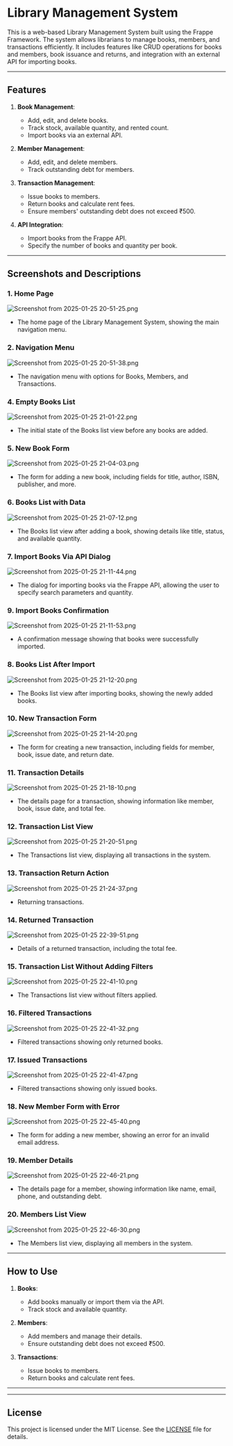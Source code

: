 # Library Management System

This is a web-based Library Management System built using the Frappe Framework. The system allows librarians to manage books, members, and transactions efficiently. It includes features like CRUD operations for books and members, book issuance and returns, and integration with an external API for importing books.

---

## Features

1. **Book Management**:
   - Add, edit, and delete books.
   - Track stock, available quantity, and rented count.
   - Import books via an external API.

2. **Member Management**:
   - Add, edit, and delete members.
   - Track outstanding debt for members.

3. **Transaction Management**:
   - Issue books to members.
   - Return books and calculate rent fees.
   - Ensure members' outstanding debt does not exceed ₹500.

4. **API Integration**:
   - Import books from the Frappe API.
   - Specify the number of books and quantity per book.

---

## Screenshots and Descriptions

### 1. **Home Page**
![Screenshot from 2025-01-25 20-51-25.png](Screenshot%20from%202025-01-25%2020-51-25.png)
- The home page of the Library Management System, showing the main navigation menu.

### 2. **Navigation Menu**
![Screenshot from 2025-01-25 20-51-38.png](Screenshot%20from%202025-01-25%2020-51-38.png)
- The navigation menu with options for Books, Members, and Transactions.

### 4. **Empty Books List**
![Screenshot from 2025-01-25 21-01-22.png](Screenshot%20from%202025-01-25%2021-01-22.png)
- The initial state of the Books list view before any books are added.

### 5. **New Book Form**
![Screenshot from 2025-01-25 21-04-03.png](Screenshot%20from%202025-01-25%2021-04-03.png)
- The form for adding a new book, including fields for title, author, ISBN, publisher, and more.

### 6. **Books List with Data**
![Screenshot from 2025-01-25 21-07-12.png](Screenshot%20from%202025-01-25%2021-07-12.png)
- The Books list view after adding a book, showing details like title, status, and available quantity.

### 7. **Import Books Via API Dialog**
![Screenshot from 2025-01-25 21-11-44.png](Screenshot%20from%202025-01-25%2021-11-44.png)
- The dialog for importing books via the Frappe API, allowing the user to specify search parameters and quantity.

### 9. **Import Books Confirmation**
![Screenshot from 2025-01-25 21-11-53.png](Screenshot%20from%202025-01-25%2021-11-53.png)
- A confirmation message showing that books were successfully imported.
 
### 8. **Books List After Import**
![Screenshot from 2025-01-25 21-12-20.png](Screenshot%20from%202025-01-25%2021-12-20.png)
- The Books list view after importing books, showing the newly added books.


### 10. **New Transaction Form**
![Screenshot from 2025-01-25 21-14-20.png](Screenshot%20from%202025-01-25%2021-14-20.png)
- The form for creating a new transaction, including fields for member, book, issue date, and return date.

### 11. **Transaction Details**
![Screenshot from 2025-01-25 21-18-10.png](Screenshot%20from%202025-01-25%2021-18-10.png)
- The details page for a transaction, showing information like member, book, issue date, and total fee.

### 12. **Transaction List View**
![Screenshot from 2025-01-25 21-20-51.png](Screenshot%20from%202025-01-25%2021-20-51.png)
- The Transactions list view, displaying all transactions in the system.

### 13. **Transaction Return Action**
![Screenshot from 2025-01-25 21-24-37.png](Screenshot%20from%202025-01-25%2021-24-37.png)
- Returning transactions.

### 14. **Returned Transaction**
![Screenshot from 2025-01-25 22-39-51.png](Screenshot%20from%202025-01-25%2022-39-51.png)
- Details of a returned transaction, including the total fee.

### 15. **Transaction List Without Adding Filters**
![Screenshot from 2025-01-25 22-41-10.png](Screenshot%20from%202025-01-25%2022-41-10.png)
- The Transactions list view without filters applied.

### 16. **Filtered Transactions**
![Screenshot from 2025-01-25 22-41-32.png](Screenshot%20from%202025-01-25%2022-41-32.png)
- Filtered transactions showing only returned books.

### 17. **Issued Transactions**
![Screenshot from 2025-01-25 22-41-47.png](Screenshot%20from%202025-01-25%2022-41-47.png)
- Filtered transactions showing only issued books.

### 18. **New Member Form with Error**
![Screenshot from 2025-01-25 22-45-40.png](Screenshot%20from%202025-01-25%2022-45-40.png)
- The form for adding a new member, showing an error for an invalid email address.

### 19. **Member Details**
![Screenshot from 2025-01-25 22-46-21.png](Screenshot%20from%202025-01-25%2022-46-21.png)
- The details page for a member, showing information like name, email, phone, and outstanding debt.

### 20. **Members List View**
![Screenshot from 2025-01-25 22-46-30.png](Screenshot%20from%202025-01-25%2022-46-30.png)
- The Members list view, displaying all members in the system.

---

## How to Use

1. **Books**:
   - Add books manually or import them via the API.
   - Track stock and available quantity.

2. **Members**:
   - Add members and manage their details.
   - Ensure outstanding debt does not exceed ₹500.

3. **Transactions**:
   - Issue books to members.
   - Return books and calculate rent fees.

---

---

## License

This project is licensed under the MIT License. See the [LICENSE](LICENSE) file for details.
